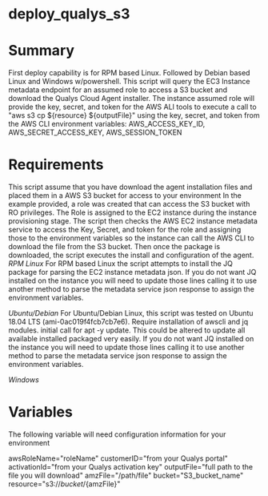 # deploy_qualys_s3

# Summary
First deploy capability is for RPM based Linux. Followed by Debian based Linux and Windows w/powershell. This script will query the
EC3 Instance metadata endpoint for an assumed role to access a S3 bucket and download the Qualys Cloud Agent installer.
The instance assumed role will provide the key, secret, and token for the AWS ALI tools to execute a call to "aws s3 cp ${resource} ${outputFile}"
using the key, secret, and token from the AWS CLI environment variables: AWS_ACCESS_KEY_ID, AWS_SECRET_ACCESS_KEY, AWS_SESSION_TOKEN

# Requirements
This script assume that you have download the agent installation files and placed them in a AWS S3 bucket for access to your environment
In the example provided, a role was created that can access the S3 bucket with RO privileges. The Role is assigned to the EC2 instance
during the instance provisioning stage. The script then checks the AWS EC2 instance metadata service to access the Key, Secret, and token
for the role and assigning those to the environment variables so the instance can call the AWS CLI to download the file from the S3 bucket.
Then once the package is downloaded, the script executes the install and configuration of the agent.
*RPM Linux*
For RPM based Linux the script attempts to install the JQ package for parsing the EC2 instance metadata json. If you do not want
JQ installed on the instance you will need to update those lines calling it to use another method to parse the metadata service json
response to assign the environment variables.

*Ubuntu/Debian*
For Ubuntu/Debian Linux, this script was tested on Ubuntu 18.04 LTS (ami-0ac019f4fcb7cb7e6). Require installation of awscli and jq modules.
initial call for apt -y update. This could be altered to update all available installed packaged very easily. If you do not want
JQ installed on the instance you will need to update those lines calling it to use another method to parse the metadata service json
response to assign the environment variables.

*Windows*



# Variables
The following variable will need configuration information for your environment

awsRoleName="roleName"
customerID="from your Qualys portal"
activationId="from your Qualys activation key"
outputFile="full path to the file you will download"
amzFile="/path/file"
bucket="S3_bucket_name"
resource="s3://${bucket}/${amzFile}"
